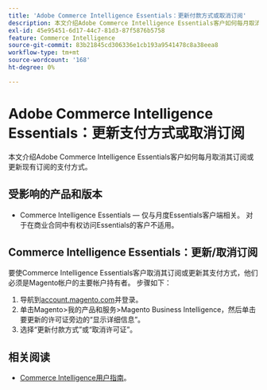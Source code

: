 ```yaml
---
title: 'Adobe Commerce Intelligence Essentials：更新付款方式或取消订阅'
description: 本文介绍Adobe Commerce Intelligence Essentials客户如何每月取消其订阅或更新现有订阅的支付方式。
exl-id: 45e95451-6d17-44c7-81d3-87f5876b5758
feature: Commerce Intelligence
source-git-commit: 83b21845cd306336e1cb193a9541478c8a38eea8
workflow-type: tm+mt
source-wordcount: '168'
ht-degree: 0%

---
```


# Adobe Commerce Intelligence Essentials：更新支付方式或取消订阅

本文介绍Adobe Commerce Intelligence Essentials客户如何每月取消其订阅或更新现有订阅的支付方式。

## 受影响的产品和版本

* Commerce Intelligence Essentials — 仅与月度Essentials客户端相关。 对于在商业合同中有权访问Essentials的客户不适用。

## Commerce Intelligence Essentials：更新/取消订阅

要使Commerce Intelligence Essentials客户取消其订阅或更新其支付方式，他们必须是Magento帐户的主要帐户持有者。 步骤如下：

1. 导航到[account.magento.com](https://account.magento.com)并登录。
1. 单击Magento>我的产品和服务>Magento Business Intelligence，然后单击要更新的许可证旁边的“显示详细信息”。
1. 选择“更新付款方式”或“取消许可证”。

## 相关阅读

* [Commerce Intelligence用户指南](/docs/commerce-business-intelligence/mbi/guide-overview.html)。
